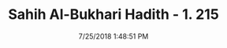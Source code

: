 ---
title        : "Sahih Al-Bukhari Hadith - 1. 215"
date         : 7/25/2018 1:48:51 PM
draft        : false
type         : "hadith"
layout       : "hadith"
BookCode     : "SHB"
VolumeNumber : "1"
HadithNumber : "215"
categories  :  ["Ablution-Protecting clothing from Urine"]
tags  :  ["Ibn Abbas"]
---